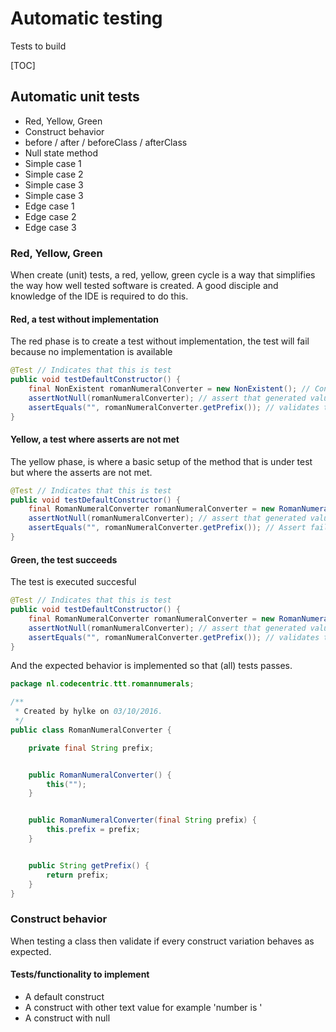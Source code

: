 # Automatic testing

Tests to build



[TOC]

## Automatic unit tests

- Red, Yellow, Green
- Construct behavior
- before / after / beforeClass / afterClass
- Null state method
- Simple case 1
- Simple case 2
- Simple case 3
- Simple case 3
- Edge case 1
- Edge case 2
- Edge case 3

### Red, Yellow, Green

When create (unit) tests, a red, yellow, green cycle is a way that 
simplifies the way how well tested software is created. A good disciple and 
knowledge of the IDE is required to do this.

#### Red, a test without implementation

The red phase is to create a test without implementation, the test will fail 
because no implementation is available

```java
@Test // Indicates that this is test
public void testDefaultConstructor() {
    final NonExistent romanNumeralConverter = new NonExistent(); // Construct of class instance
    assertNotNull(romanNumeralConverter); // assert that generated value is created
    assertEquals("", romanNumeralConverter.getPrefix()); // validates that the default prefix is empty string
}
```

#### Yellow, a test where asserts are not met

The yellow phase, is where a basic setup of the method that is under test 
but where the asserts are not met.

```java 
@Test // Indicates that this is test
public void testDefaultConstructor() {
    final RomanNumeralConverter romanNumeralConverter = new RomanNumeralConverter(); // Construct of class instance
    assertNotNull(romanNumeralConverter); // assert that generated value is created
    assertEquals("", romanNumeralConverter.getPrefix()); // Assert fails when called
}
```

#### Green, the test succeeds


The test is executed succesful
```java
@Test // Indicates that this is test
public void testDefaultConstructor() {
    final RomanNumeralConverter romanNumeralConverter = new RomanNumeralConverter(); // Construct of class instance
    assertNotNull(romanNumeralConverter); // assert that generated value is created
    assertEquals("", romanNumeralConverter.getPrefix()); // validates that the default prefix is empty string
}
```
And the expected behavior is implemented so that (all) tests passes.

```java
package nl.codecentric.ttt.romannumerals;

/**
 * Created by hylke on 03/10/2016.
 */
public class RomanNumeralConverter {

    private final String prefix;


    public RomanNumeralConverter() {
        this("");
    }


    public RomanNumeralConverter(final String prefix) {
        this.prefix = prefix;
    }


    public String getPrefix() {
        return prefix;
    }
}
```

### Construct behavior

When testing a class then validate if every construct variation behaves
as expected.

#### Tests/functionality to implement

- A default construct
- A construct with other text value for example 'number is '
- A construct with null




```java

```


